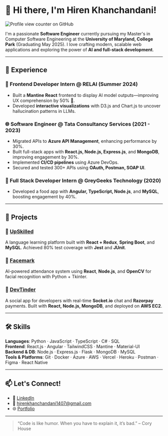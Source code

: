 # 👋 Hi there, I'm Hiren Khanchandani!

![Profile view counter on GitHub](https://komarev.com/ghpvc/?username=hiren1407)

I'm a passionate **Software Engineer** currently pursuing my Master's in Computer Software Engineering at the **University of Maryland, College Park** (Graduating May 2025). I love crafting modern, scalable web applications and exploring the power of **AI and full-stack development**.

---

## 💼 Experience

### 🧠 Frontend Developer Intern @ RELAI (Summer 2024)
- Built a **Mantine React** frontend to display AI model outputs—improving UX comprehension by 50% 🚀.
- Developed **interactive visualizations** with D3.js and Chart.js to uncover hallucination patterns in LLMs.

### 🌐 Software Engineer @ Tata Consultancy Services (2021 - 2023)
- Migrated APIs to **Azure API Management**, enhancing performance by 30%.
- Built full-stack apps with **React.js, Node.js, Express.js**, and **MongoDB**, improving engagement by 30%.
- Implemented **CI/CD pipelines** using Azure DevOps.
- Secured and tested 300+ APIs using **OAuth, Postman, SOAP UI**.

### 🍴 Full Stack Developer Intern @ GreyGeeks Technology (2020)
- Developed a food app with **Angular, TypeScript, Node.js**, and **MySQL**, boosting engagement by 40%.

---

## 🚀 Projects

### 🔸 [UpSkilled](#)
A language learning platform built with **React + Redux**, **Spring Boot**, and **MySQL**. Achieved 80% test coverage with **Jest** and **JUnit**.

### 🔸 [Facemark](#)
AI-powered attendance system using **React**, **Node.js**, and **OpenCV** for facial recognition with Python + Tkinter.

### 🔸 [DevTinder](#)
A social app for developers with real-time **Socket.io** chat and **Razorpay** payments. Built with **React, Node.js, MongoDB**, and deployed on **AWS EC2**.

---

## 🛠️ Skills

**Languages**: Python · JavaScript · TypeScript · C# · SQL  
**Frontend**: React.js · Angular · TailwindCSS · Mantine · Material-UI  
**Backend & DB**: Node.js · Express.js · Flask · MongoDB · MySQL  
**Tools & Platforms**: Git · Docker · Azure · AWS · Vercel · Heroku · Postman · Figma · React Native

---

## 📫 Let's Connect!

- 🔗 [LinkedIn](https://www.linkedin.com/in/hiren-khanchandani/)
- 📧 hirenkhanchandani1407@gmail.com
- 🌐 [Portfolio](https://hiren1407.github.io/portfolio/)
---

> “Code is like humor. When you have to explain it, it’s bad.” – Cory House
